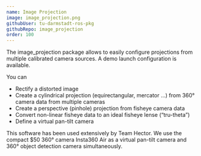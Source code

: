 ```yaml
---
name: Image Projection
image: image_projection.png
githubUser: tu-darmstadt-ros-pkg
githubRepo: image_projection
order: 100
---
```

The image_projection package allows to easily configure projections from multiple calibrated camera sources. A demo launch configuration is available. 

You can

* Rectify a distorted image
* Create a cylindrical projection (equirectangular, mercator …) from 360° camera data from multiple cameras
* Create a perspective (pinhole) projection from fisheye camera data
* Convert non-linear fisheye data to an ideal fisheye lense (“tru-theta”)
* Define a virtual pan-tilt camera

This software has been used extensively by Team Hector. We use the compact $50 360° camera Insta360 Air as a virtual pan-tilt camera and 360° object detection camera simultaneously.